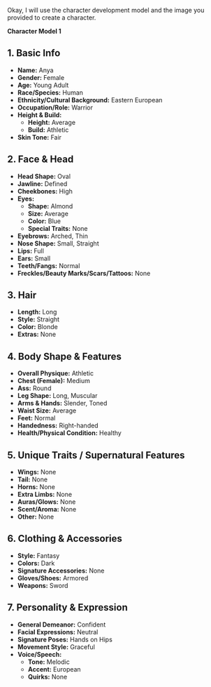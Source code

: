 Okay, I will use the character development model and the image you provided to create a character.

**Character Model 1**

## 1. Basic Info

* **Name:** Anya
* **Gender:** Female
* **Age:** Young Adult
* **Race/Species:** Human
* **Ethnicity/Cultural Background:** Eastern European
* **Occupation/Role:** Warrior
* **Height & Build:**
    * **Height:** Average
    * **Build:** Athletic
* **Skin Tone:** Fair

## 2. Face & Head

* **Head Shape:** Oval
* **Jawline:** Defined
* **Cheekbones:** High
* **Eyes:**
    * **Shape:** Almond
    * **Size:** Average
    * **Color:** Blue
    * **Special Traits:** None
* **Eyebrows:** Arched, Thin
* **Nose Shape:** Small, Straight
* **Lips:** Full
* **Ears:** Small
* **Teeth/Fangs:** Normal
* **Freckles/Beauty Marks/Scars/Tattoos:** None

## 3. Hair

* **Length:** Long
* **Style:** Straight
* **Color:** Blonde
* **Extras:** None

## 4. Body Shape & Features

* **Overall Physique:** Athletic
* **Chest (Female):** Medium
* **Ass:** Round
* **Leg Shape:** Long, Muscular
* **Arms & Hands:** Slender, Toned
* **Waist Size:** Average
* **Feet:** Normal
* **Handedness:** Right-handed
* **Health/Physical Condition:** Healthy

## 5. Unique Traits / Supernatural Features

* **Wings:** None
* **Tail:** None
* **Horns:** None
* **Extra Limbs:** None
* **Auras/Glows:** None
* **Scent/Aroma:** None
* **Other:** None

## 6. Clothing & Accessories

* **Style:** Fantasy
* **Colors:** Dark
* **Signature Accessories:** None
* **Gloves/Shoes:** Armored
* **Weapons:** Sword

## 7. Personality & Expression

* **General Demeanor:** Confident
* **Facial Expressions:** Neutral
* **Signature Poses:** Hands on Hips
* **Movement Style:** Graceful
* **Voice/Speech:**
    * **Tone:** Melodic
    * **Accent:** European
    * **Quirks:** None
